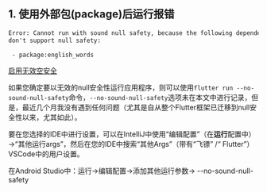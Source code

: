 ## 1. 使用外部包(package)后运行报错



```xml
Error: Cannot run with sound null safety, because the following dependencies
don't support null safety:

 - package:english_words
```

[启用无效空安全](https://dart.dev/null-safety#enable-null-safety)

如果您确定要以无效的null安全性运行应用程序，则可以使用`flutter run --no-sound-null-safety`命令，`--no-sound-null-safety`选项未在本文中进行记录，但是，最近几个月我没有遇到任何问题（尤其是自从整个Flutter框架已迁移到null安全性以来，尤其如此）。

要在您选择的IDE中进行设置，可以在IntelliJ中使用“编辑配置”（在**运行**配置中）→“其他运行args”，然后在您的IDE中搜索“其他Args”（带有“飞镖” /“ Flutter”） VSCode中的用户设置。

在Android Studio中：运行->编辑配置->添加其他运行参数-> --no-sound-null-safety

